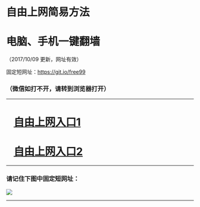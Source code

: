 ﻿# 自由上网简易方法

# 电脑、手机一键翻墙

（2017/10/09 更新，网址有效）

固定短网址：https://git.io/free99

### （微信如打不开，请转到浏览器打开）


***





# &nbsp;&nbsp; <a href="http://ft2413710430.fwq-tz-1001.info/fwqtz01.html?t=10090011231 " target="_blank">自由上网入口1</a>
# &nbsp;&nbsp; <a href="http://ft1786423867.fwq-tz-1002.info/fwqtz02.html?t=100900127158 " target="_blank">自由上网入口2</a>
***

### 请记住下图中固定短网址：

<img src="https://s3-us-west-2.amazonaws.com/fwq-1001/yjfq-20170905okok.png" /> 


***

